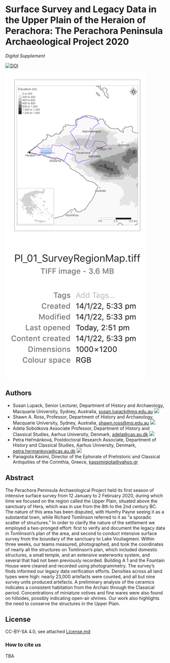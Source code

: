 # Surface Survey and Legacy Data in the Upper Plain of the Heraion of Perachora: The Perachora Peninsula Archaeological Project 2020
*Digital Supplement*

[![DOI](https://zenodo.org/badge/512790849.svg)](https://zenodo.org/badge/latestdoi/512790849)


![Perachora Survey Region](https://github.com/sdam-au/perachora-medit-arch/blob/main/figures/Pl_01_Info.png)


## Authors
* Susan Lupack, Senior Lecturer, Department of History and Archaeology, Macquarie University, Sydney, Australia, susan.lupack@mq.edu.au [![](https://orcid.org/sites/default/files/images/orcid_16x16.png)](https://orcid.org/0000-0002-7935-7613)
* Shawn A. Ross, Professor, Department of History and Archaeology, Macquarie University, Sydney, Australia, shawn.ross@mq.edu.au [![](https://orcid.org/sites/default/files/images/orcid_16x16.png)](https://orcid.org/0000-0002-6492-9025)
* Adela Sobotkova Associate Professor, Department of History and Classical Studies, Aarhus University, Denmark, adela@cas.au.dk [![](https://orcid.org/sites/default/files/images/orcid_16x16.png)](https://orcid.org/0000-0002-4541-3963)
* Petra Heřmánková, Postdoctoral Research Associate, Department of History and Classical Studies, Aarhus University, Denmark, petra.hermankova@cas.au.dk [![](https://orcid.org/sites/default/files/images/orcid_16x16.png)](https://orcid.org/0000-0002-6349-0540)
* Panagiota Kasimi, Director of the Ephorate of Prehistoric and Classical Antiquities of the Corinthia, Greece, kassimigiota@yahoo.gr

## Abstract
The Perachora Peninsula Archaeological Project held its first season of intensive surface survey from 12 January to 2 February 2020, during which time we focused on the region called the Upper Plain, situated above the sanctuary of Hera, which was in use from the 8th to the 2nd century BC. The nature of this area has been disputed, with Humfry Payne seeing it as a substantial town, while Richard Tomlinson referred to it as “a sporadic scatter of structures.” In order to clarify the nature of the settlement we employed a two-pronged effort: first to verify and document the legacy data in Tomlinson’s plan of the area, and second to conduct intensive surface survey from the boundary of the sanctuary to Lake Vouliagmeni. Within three weeks, our teams measured, photographed, and took the coordinates of nearly all the structures on Tomlinson’s plan, which included domestic structures, a small temple, and an extensive waterworks system, and several that had not been previously recorded. Building A 1 and the Fountain House were cleared and recorded using photogrammetry. The survey’s finds informed our legacy data verification efforts. Densities across all land types were high: nearly 23,000 artefacts were counted, and all but nine survey units produced artefacts. A preliminary analysis of the ceramics indicates a consistent habitation from the Archaic through the Classical period. Concentrations of miniature votives and fine wares were also found on hillsides, possibly indicating open-air shrines. Our work also highlights the need to conserve the structures in the Upper Plain.

## License
CC-BY-SA 4.0, see attached [License.md](https://github.com/sdam-au/perachora-medit-arch/blob/master/LICENSE.md)

### How to cite us
TBA
